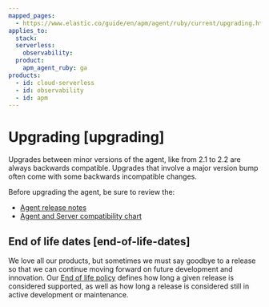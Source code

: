 ```yaml
---
mapped_pages:
  - https://www.elastic.co/guide/en/apm/agent/ruby/current/upgrading.html
applies_to:
  stack:
  serverless:
    observability:
  product:
    apm_agent_ruby: ga
products:
  - id: cloud-serverless
  - id: observability
  - id: apm
---
```


# Upgrading [upgrading]

Upgrades between minor versions of the agent, like from 2.1 to 2.2 are always backwards compatible. Upgrades that involve a major version bump often come with some backwards incompatible changes.

Before upgrading the agent, be sure to review the:

* [Agent release notes](/release-notes/index.md)
* [Agent and Server compatibility chart](docs-content://solutions/observability/apps/apm-agent-compatibility.md)


## End of life dates [end-of-life-dates]

We love all our products, but sometimes we must say goodbye to a release so that we can continue moving forward on future development and innovation. Our [End of life policy](https://www.elastic.co/support/eol) defines how long a given release is considered supported, as well as how long a release is considered still in active development or maintenance.

